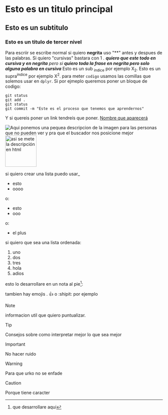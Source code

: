 # Esto es un titulo principal 
## Esto es un subtitulo
### Esto es un titulo de tercer nivel

Para escriir se escribe normal si quiero **negrita** uso "**" antes y despues de las palabras. Si quiero "cursivas" bastara con 1 *.
***quiero que este todo en cursiva y en negrita*** pero si **quiero toda la frase en negrita pero solo _alguna palabra_ en cursiva***
Esto es un sub <sub>indice</sub> por ejemplo X<sub>2</sub>.
Esto es un supra<sup>indice</sup> por ejemplo X<sup>2</sup>.
para meter `codigo` usamos las comillas que solemos usar en `dplyr`. Si por ejmeplo queremos poner un bloque de codigo:
```
git status
git add .
git status
git commit -m "Este es el proceso que tenemos que aprendernos"
```

Y si quereis poner un link tendreís que poner. [Nombre que aparecerá](https:://leonardo.ai/faq/)

![Aqui ponemos una pequea descripcion de la imagen para las personas que no pueden ver y pra que el buscador nos posicione mejor](https://github.com/GorkaFer/Ejemplo_R/assets/167762580/8c333244-9393-4565-93d6-2cc1aced1155)
<img src="https://yt3.googleusercontent.com/ytc/AIdro_kuturOppkbUUVRXO7pr13N-Voe9ZZXJYoZ-gM6Ow=s900-c-k-c0x00ffffff-no-rj" alt="asi se mete la descripción en html" width="100" height="100">

si quiero crear una lista puedo usar_
- esto
- oooo

o:
* esto
* ooo

o:
+ el plus

si quiero que sea una lista ordenada:
1. uno
2. dos
3. tres
4. hola
5. adios

esto lo desarrollare en un nota al pie[^1]:

[^1]: que desarrollare aqui

tambien hay emojis . :+1: o :shipit: por ejemplo 

> [!NOTE]
> informacion util que quiero puntualizar.

> [!TIP]
> Consejos sobre como interpretar mejor lo que sea mejor

> [!IMPORTANT]
> No hacer ruido

> [!WARNING]
> Para que urko no se enfade

> [!CAUTION]
> Porque tiene caracter

